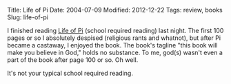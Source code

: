 Title: Life of Pi
Date: 2004-07-09
Modified: 2012-12-22
Tags: review, books
Slug: life-of-pi

I finished reading <a href="http://www.amazon.com/exec/obidos/tg/detail/-/0156027321/qid=1089402617/sr=8-1/ref=pd_ka_1/002-0713123-9406461?v=glance&s=books&n=507846" >Life of Pi</a> (school required reading) last night. The first 100 pages or so I absolutely despised (religious rants and whatnot), but after Pi became a castaway, I enjoyed the book. The book's tagline "this book will make you believe in God," holds no substance. To me, god(s) wasn't even a part of the book after page 100 or so. Oh well.

It's not your typical school required reading.
